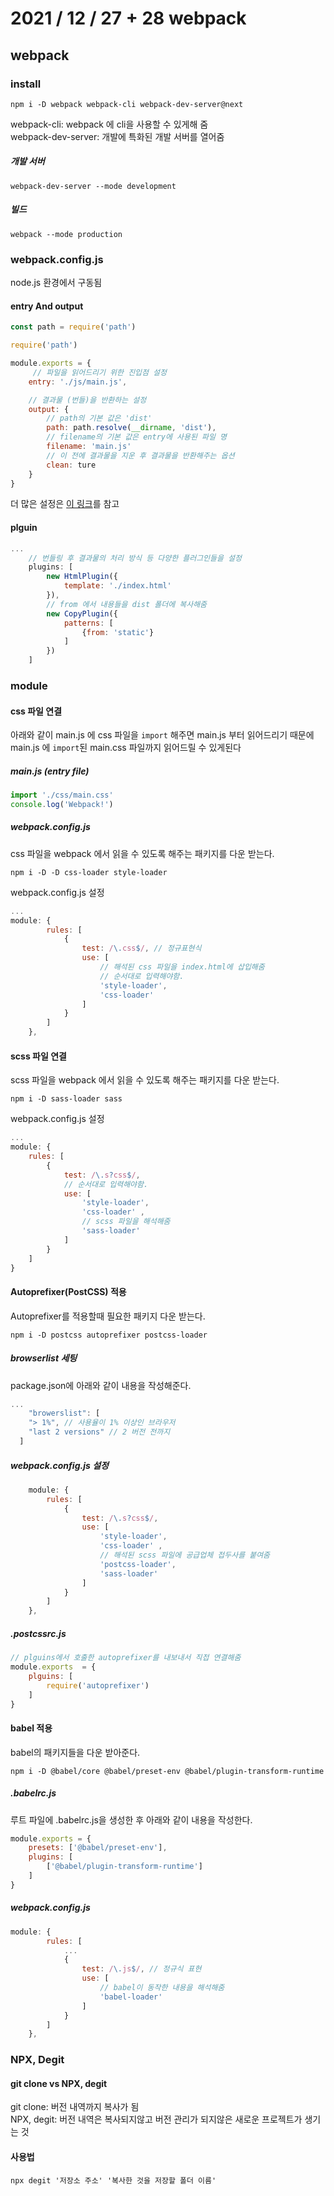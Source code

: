 # 2021 / 12 / 27 + 28 webpack

## webpack
### install
    npm i -D webpack webpack-cli webpack-dev-server@next
webpack-cli: webpack 에 cli을 사용할 수 있게해 줌<br>
webpack-dev-server: 개발에 특화된 개발 서버를 열어줌
##### 개발 서버
    webpack-dev-server --mode development
##### 빌드
    webpack --mode production
### webpack.config.js
node.js 환경에서 구동됨
#### entry And output
```js
const path = require('path')

require('path')

module.exports = {
     // 파일을 읽어드리기 위한 진입점 설정
    entry: './js/main.js',

    // 결과물 (번들)을 반환하는 설정
    output: {
        // path의 기본 값은 'dist'
        path: path.resolve(__dirname, 'dist'),
        // filename의 기본 값은 entry에 사용된 파일 명
        filename: 'main.js'
        // 이 전에 결과물을 지운 후 결과물을 반환해주는 옵션
        clean: ture
    } 
}
```
더 많은 설정은 <a href="https://webpack.js.org/configuration">이 링크</a>를 참고
#### plguin
```js
...
    // 번들링 후 결과물의 처리 방식 등 다양한 플러그인들을 설정
    plugins: [
        new HtmlPlugin({
            template: './index.html'
        }),
        // from 에서 내용들을 dist 폴더에 복사해줌
        new CopyPlugin({
            patterns: [
                {from: 'static'} 
            ]
        })
    ]
```
### module
#### css 파일 연결
아래와 같이 main.js 에 css 파일을 `import` 해주면 main.js 부터 읽어드리기 때문에<br>
main.js 에 `import`된 main.css 파일까지 읽어드릴 수 있게된다 
##### main.js (entry file)
```js
import './css/main.css'
console.log('Webpack!')
```
##### webpack.config.js
css 파일을 webpack 에서 읽을 수 있도록 해주는 패키지를 다운 받는다.
```    
npm i -D -D css-loader style-loader
```
webpack.config.js 설정
```js
...
module: {
        rules: [
            {
                test: /\.css$/, // 정규표현식
                use: [
                    // 해석된 css 파일을 index.html에 삽입해줌 
                    // 순서대로 입력해야함.
                    'style-loader', 
                    'css-loader'
                ]
            }
        ]
    },
```
#### scss 파일 연결
scss 파일을 webpack 에서 읽을 수 있도록 해주는 패키지를 다운 받는다.
```
npm i -D sass-loader sass
```
webpack.config.js 설정
```js
...
module: {
    rules: [
        {
            test: /\.s?css$/,
            // 순서대로 입력해야함.
            use: [
                'style-loader', 
                'css-loader' , 
                // scss 파일을 해석해줌
                'sass-loader'
            ]
        }
    ]
}
```
#### Autoprefixer(PostCSS) 적용
Autoprefixer를 적용할때 필요한 패키지 다운 받는다.
```
npm i -D postcss autoprefixer postcss-loader
```
##### browserlist 세팅
package.json에 아래와 같이 내용을 작성해준다.
```js
...
    "browerslist": [
    "> 1%", // 사용율이 1% 이상인 브라우저 
    "last 2 versions" // 2 버전 전까지
  ]
```
##### webpack.config.js 설정
```js
    module: {
        rules: [
            {
                test: /\.s?css$/,
                use: [
                    'style-loader', 
                    'css-loader' ,
                    // 해석된 scss 파일에 공급업체 접두사를 붙여줌
                    'postcss-loader',
                    'sass-loader'
                ]
            }
        ]
    },
```
##### .postcssrc.js
```js
// plguins에서 호출한 autoprefixer를 내보내서 직접 연결해줌
module.exports  = {
    plguins: [
        require('autoprefixer')
    ]
}
```
#### babel 적용
babel의 패키지들을 다운 받아준다.
```
npm i -D @babel/core @babel/preset-env @babel/plugin-transform-runtime
```
##### .babelrc.js
루트 파일에 .babelrc.js을 생성한 후 아래와 같이 내용을 작성한다.
```js
module.exports = {
    presets: ['@babel/preset-env'],
    plugins: [
        ['@babel/plugin-transform-runtime']
    ]
}
```
##### webpack.config.js
```js
module: {
        rules: [
            ...
            {
                test: /\.js$/, // 정규식 표현
                use: [
                    // babel이 동작한 내용을 해석해줌 
                    'babel-loader'
                ]
            }
        ]
    },
```
### NPX, Degit
#### git clone vs NPX, degit
git clone: 버전 내역까지 복사가 됨<br>
NPX, degit: 버전 내역은 복사되지않고 버전 관리가 되지않은 새로운 프로젝트가 생기는 것
#### 사용법
    npx degit '저장소 주소' '복사한 것을 저장할 폴더 이름'